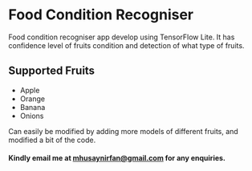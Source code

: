 # Food Condition Recogniser
Food condition recogniser app develop using TensorFlow Lite. It has confidence level of fruits condition and detection of what type of fruits.

## Supported Fruits
* Apple
* Orange
* Banana
* Onions

Can easily be modified by adding more models of different fruits, and modified a bit of the code.

#### Kindly email me at mhusaynirfan@gmail.com for any enquiries.
